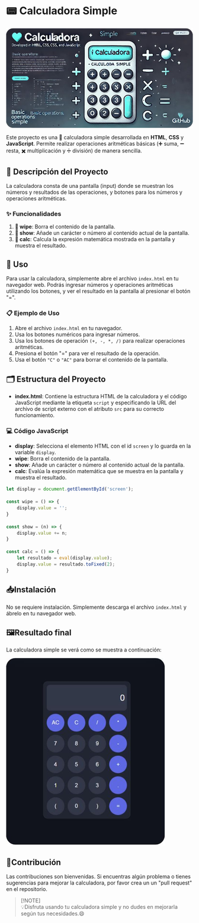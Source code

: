 
# 📟 Calculadora Simple
![Header](Imagenes/banner.JPG)

Este proyecto es una 🧮 calculadora simple desarrollada en **HTML**, **CSS** y **JavaScript**. Permite realizar operaciones aritméticas básicas (➕ suma, ➖ resta, ✖️ multiplicación y ➗ división) de manera sencilla.

## 📘 Descripción del Proyecto

La calculadora consta de una pantalla (input) donde se muestran los números y resultados de las operaciones, y botones para los números y operaciones aritméticas.

### ✨ Funcionalidades

1. **🧹 wipe**: Borra el contenido de la pantalla.
2. **📲 show**: Añade un carácter o número al contenido actual de la pantalla.
3. **🧮 calc**: Calcula la expresión matemática mostrada en la pantalla y muestra el resultado.

## 🚀 Uso

Para usar la calculadora, simplemente abre el archivo `index.html` en tu navegador web. Podrás ingresar números y operaciones aritméticas utilizando los botones, y ver el resultado en la pantalla al presionar el botón "=".

### 📋 Ejemplo de Uso

1. Abre el archivo `index.html` en tu navegador.
2. Usa los botones numéricos para ingresar números.
3. Usa los botones de operación `(+, -, *, /)` para realizar operaciones aritméticas.
4. Presiona el botón "=" para ver el resultado de la operación.
5. Usa el botón `"C"` o `"AC"` para borrar el contenido de la pantalla.

## 🗂️ Estructura del Proyecto

- **index.html**: Contiene la estructura HTML de la calculadora y el código JavaScript mediante la etiqueta `script` y especificando la URL del archivo de script externo con el atributo `src` para su correcto funcionamiento.

### 💻 Código JavaScript

- **display**: Selecciona el elemento HTML con el id `screen` y lo guarda en la variable `display`.
- **wipe**: Borra el contenido de la pantalla.
- **show**: Añade un carácter o número al contenido actual de la pantalla.
- **calc**: Evalúa la expresión matemática que se muestra en la pantalla y muestra el resultado.

```javascript
let display = document.getElementById('screen');

const wipe = () => {
    display.value = '';
}

const show = (n) => {
    display.value += n;
}

const calc = () => {
    let resultado = eval(display.value);
    display.value = resultado.toFixed(2);
}
```

## 📥Instalación

No se requiere instalación. Simplemente descarga el archivo `index.html` y ábrelo en tu navegador web.

## 🖼️Resultado final

La calculadora simple se verá como se muestra a continuación:<br>

![calculadora](Imagenes/fondoImagen.JPG)

## 🤝Contribución

Las contribuciones son bienvenidas. Si encuentras algún problema o tienes sugerencias para mejorar la calculadora, por favor crea un un "pull request" en el repositorio.

> [!NOTE]\
> 💡Disfruta usando tu calculadora simple y no dudes en mejorarla según tus necesidades.😄

